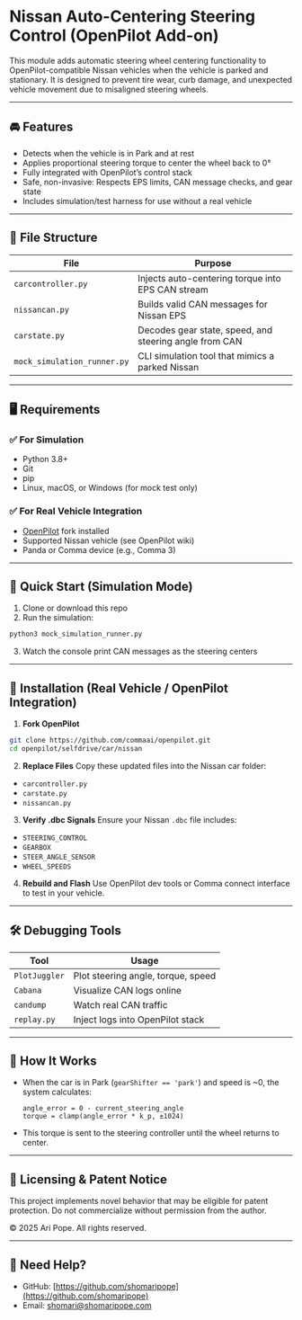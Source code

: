 # Nissan Auto-Centering Steering Control (OpenPilot Add-on)

This module adds automatic steering wheel centering functionality to OpenPilot-compatible Nissan vehicles when the vehicle is parked and stationary. It is designed to prevent tire wear, curb damage, and unexpected vehicle movement due to misaligned steering wheels.

---

## 🚘 Features

- Detects when the vehicle is in Park and at rest
- Applies proportional steering torque to center the wheel back to 0°
- Fully integrated with OpenPilot’s control stack
- Safe, non-invasive: Respects EPS limits, CAN message checks, and gear state
- Includes simulation/test harness for use without a real vehicle

---

## 🧱 File Structure

| File                        | Purpose                                                |
| --------------------------- | ------------------------------------------------------ |
| `carcontroller.py`          | Injects auto-centering torque into EPS CAN stream      |
| `nissancan.py`              | Builds valid CAN messages for Nissan EPS               |
| `carstate.py`               | Decodes gear state, speed, and steering angle from CAN |
| `mock_simulation_runner.py` | CLI simulation tool that mimics a parked Nissan        |

---

## 🖥️ Requirements

### ✅ For Simulation

- Python 3.8+
- Git
- pip
- Linux, macOS, or Windows (for mock test only)

### ✅ For Real Vehicle Integration

- [OpenPilot](https://github.com/commaai/openpilot) fork installed
- Supported Nissan vehicle (see OpenPilot wiki)
- Panda or Comma device (e.g., Comma 3)

---

## 🧪 Quick Start (Simulation Mode)

1. Clone or download this repo
2. Run the simulation:

```bash
python3 mock_simulation_runner.py
```

3. Watch the console print CAN messages as the steering centers

---

## 🔧 Installation (Real Vehicle / OpenPilot Integration)

1. **Fork OpenPilot**

```bash
git clone https://github.com/commaai/openpilot.git
cd openpilot/selfdrive/car/nissan
```

2. **Replace Files** Copy these updated files into the Nissan car folder:

- `carcontroller.py`
- `carstate.py`
- `nissancan.py`

3. **Verify .dbc Signals** Ensure your Nissan `.dbc` file includes:

- `STEERING_CONTROL`
- `GEARBOX`
- `STEER_ANGLE_SENSOR`
- `WHEEL_SPEEDS`

4. **Rebuild and Flash** Use OpenPilot dev tools or Comma connect interface to test in your vehicle.

---

## 🛠️ Debugging Tools

| Tool          | Usage                              |
| ------------- | ---------------------------------- |
| `PlotJuggler` | Plot steering angle, torque, speed |
| `Cabana`      | Visualize CAN logs online          |
| `candump`     | Watch real CAN traffic             |
| `replay.py`   | Inject logs into OpenPilot stack   |

---

## 🧠 How It Works

- When the car is in Park (`gearShifter == 'park'`) and speed is \~0, the system calculates:
  ```
  angle_error = 0 - current_steering_angle
  torque = clamp(angle_error * k_p, ±1024)
  ```
- This torque is sent to the steering controller until the wheel returns to center.

---

## 🔐 Licensing & Patent Notice

This project implements novel behavior that may be eligible for patent protection. Do not commercialize without permission from the author.

© 2025 Ari Pope. All rights reserved.

---

## 🙋 Need Help?

- GitHub: [https://github.com/shomaripope](https://github.com/shomaripope)
- Email: [shomari@shomaripope.com](mailto\:shomari@shomaripope.com)

